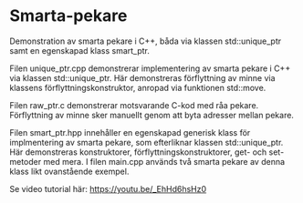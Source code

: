 # Smarta-pekare
Demonstration av smarta pekare i C++, båda via klassen std::unique_ptr samt en egenskapad klass smart_ptr.

Filen unique_ptr.cpp demonstrerar implementering av smarta pekare i C++ via klassen std::unique_ptr. 
Här demonstreras förflyttning av minne via klassens förflyttningskonstruktor, anropad via funktionen std::move.

Filen raw_ptr.c demonstrerar motsvarande C-kod med råa pekare. Förflyttning av minne sker manuellt genom att byta adresser mellan pekare.

Filen smart_ptr.hpp innehåller en egenskapad generisk klass för implmentering av smarta pekare, som efterliknar klassen std::unique_ptr.
Här demonstreras konstruktorer, förflyttningskonstruktorer, get- och set-metoder med mera. I filen main.cpp används två smarta pekare
av denna klass likt ovanstående exempel.

Se video tutorial här:
https://youtu.be/_EhHd6hsHz0
